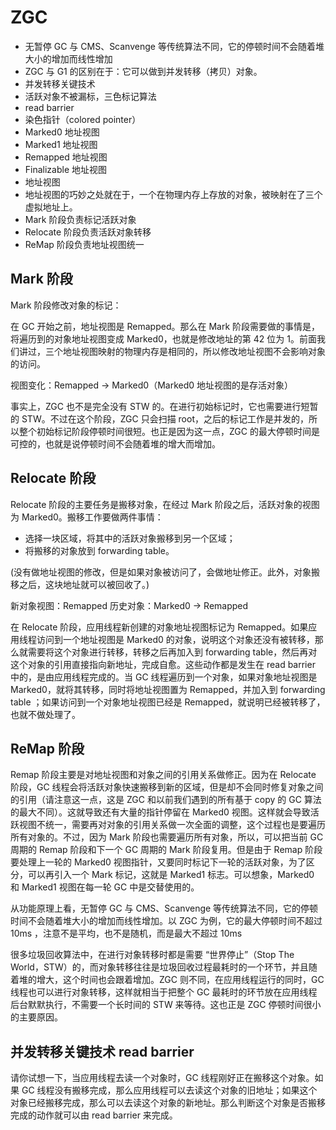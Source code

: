 # ZGC

- 无暂停 GC 与 CMS、Scanvenge 等传统算法不同，它的停顿时间不会随着堆大小的增加而线性增加
- ZGC 与 G1 的区别在于：它可以做到并发转移（拷贝）对象。
- 并发转移关键技术
- 活跃对象不被漏标，三色标记算法
- read barrier
- 染色指针（colored pointer）
- Marked0 地址视图
- Marked1 地址视图
- Remapped 地址视图
- Finalizable 地址视图
- 地址视图
- 地址视图的巧妙之处就在于，一个在物理内存上存放的对象，被映射在了三个虚拟地址上。
- Mark 阶段负责标记活跃对象
- Relocate 阶段负责活跃对象转移
- ReMap 阶段负责地址视图统一

## Mark 阶段

Mark 阶段修改对象的标记：

在 GC 开始之前，地址视图是 Remapped。那么在 Mark 阶段需要做的事情是，将遍历到的对象地址视图变成 Marked0，也就是修改地址的第 42 位为 1。前面我们讲过，三个地址视图映射的物理内存是相同的，所以修改地址视图不会影响对象的访问。

视图变化：Remapped -> Marked0（Marked0 地址视图的是存活对象）

事实上，ZGC 也不是完全没有 STW 的。在进行初始标记时，它也需要进行短暂的 STW。不过在这个阶段，ZGC 只会扫描 root，之后的标记工作是并发的，所以整个初始标记阶段停顿时间很短。也正是因为这一点，ZGC 的最大停顿时间是可控的，也就是说停顿时间不会随着堆的增大而增加。

## Relocate 阶段

Relocate 阶段的主要任务是搬移对象，在经过 Mark 阶段之后，活跃对象的视图为 Marked0。搬移工作要做两件事情：
- 选择一块区域，将其中的活跃对象搬移到另一个区域；
- 将搬移的对象放到 forwarding table。

(没有做地址视图的修改，但是如果对象被访问了，会做地址修正。此外，对象搬移之后，这块地址就可以被回收了。)

新对象视图：Remapped
历史对象：Marked0 -> Remapped

在 Relocate 阶段，应用线程新创建的对象地址视图标记为 Remapped。如果应用线程访问到一个地址视图是 Marked0 的对象，说明这个对象还没有被转移，那么就需要将这个对象进行转移，转移之后再加入到 forwarding table，然后再对这个对象的引用直接指向新地址，完成自愈。这些动作都是发生在 read barrier 中的，是由应用线程完成的。当 GC 线程遍历到一个对象，如果对象地址视图是 Marked0，就将其转移，同时将地址视图置为 Remapped，并加入到 forwarding table ；如果访问到一个对象地址视图已经是 Remapped，就说明已经被转移了，也就不做处理了。

## ReMap 阶段

Remap 阶段主要是对地址视图和对象之间的引用关系做修正。因为在 Relocate 阶段，GC 线程会将活跃对象快速搬移到新的区域，但是却不会同时修复对象之间的引用（请注意这一点，这是 ZGC 和以前我们遇到的所有基于 copy 的 GC 算法的最大不同）。这就导致还有大量的指针停留在 Marked0 视图。这样就会导致活跃视图不统一，需要再对对象的引用关系做一次全面的调整，这个过程也是要遍历所有对象的。不过，因为 Mark 阶段也需要遍历所有对象，所以，可以把当前 GC 周期的 Remap 阶段和下一个 GC 周期的 Mark 阶段复用。但是由于 Remap 阶段要处理上一轮的 Marked0 视图指针，又要同时标记下一轮的活跃对象，为了区分，可以再引入一个 Mark 标记，这就是 Marked1 标志。可以想象，Marked0 和 Marked1 视图在每一轮 GC 中是交替使用的。

从功能原理上看，无暂停 GC 与 CMS、Scanvenge 等传统算法不同，它的停顿时间不会随着堆大小的增加而线性增加。以 ZGC 为例，它的最大停顿时间不超过 10ms ，注意不是平均，也不是随机，而是最大不超过 10ms

很多垃圾回收算法中，在进行对象转移时都是需要 “世界停止”（Stop The World，STW）的，而对象转移往往是垃圾回收过程最耗时的一个环节，并且随着堆的增大，这个时间也会跟着增加。ZGC 则不同，在应用线程运行的同时，GC 线程也可以进行对象转移，这样就相当于把整个 GC 最耗时的环节放在应用线程后台默默执行，不需要一个长时间的 STW 来等待。这也正是 ZGC 停顿时间很小的主要原因。

## 并发转移关键技术 read barrier

请你试想一下，当应用线程去读一个对象时，GC 线程刚好正在搬移这个对象。如果 GC 线程没有搬移完成，那么应用线程可以去读这个对象的旧地址；如果这个对象已经搬移完成，那么可以去读这个对象的新地址。那么判断这个对象是否搬移完成的动作就可以由 read barrier 来完成。